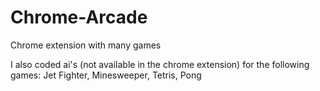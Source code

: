 # Chrome-Arcade
Chrome extension with many games

I also coded ai's (not available in the chrome extension) for the following games:
Jet Fighter,
Minesweeper,
Tetris,
Pong
